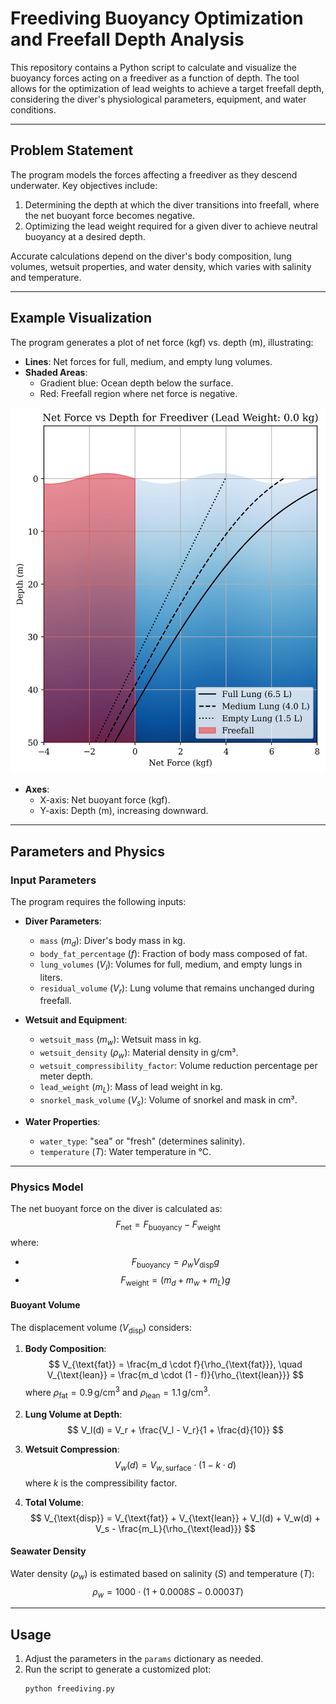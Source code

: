 # Freediving Buoyancy Optimization and Freefall Depth Analysis

This repository contains a Python script to calculate and visualize the buoyancy forces acting on a freediver as a function of depth. The tool allows for the optimization of lead weights to achieve a target freefall depth, considering the diver's physiological parameters, equipment, and water conditions.

---

## Problem Statement

The program models the forces affecting a freediver as they descend underwater. Key objectives include:
1. Determining the depth at which the diver transitions into freefall, where the net buoyant force becomes negative.
2. Optimizing the lead weight required for a given diver to achieve neutral buoyancy at a desired depth.

Accurate calculations depend on the diver's body composition, lung volumes, wetsuit properties, and water density, which varies with salinity and temperature.

---

## Example Visualization

The program generates a plot of net force (kgf) vs. depth (m), illustrating:
- **Lines**: Net forces for full, medium, and empty lung volumes.
- **Shaded Areas**:
  - Gradient blue: Ocean depth below the surface.
  - Red: Freefall region where net force is negative.

<img src="example_result.png" alt="Example Result" width="600"/>

- **Axes**:
  - X-axis: Net buoyant force (kgf).
  - Y-axis: Depth (m), increasing downward.

---

## Parameters and Physics

### Input Parameters
The program requires the following inputs:

- **Diver Parameters**:
  - `mass` ($m_d$): Diver's body mass in kg.
  - `body_fat_percentage` ($f$): Fraction of body mass composed of fat.
  - `lung_volumes` ($V_l$): Volumes for full, medium, and empty lungs in liters.
  - `residual_volume` ($V_r$): Lung volume that remains unchanged during freefall.

- **Wetsuit and Equipment**:
  - `wetsuit_mass` ($m_w$): Wetsuit mass in kg.
  - `wetsuit_density` ($\rho_w$): Material density in g/cm³.
  - `wetsuit_compressibility_factor`: Volume reduction percentage per meter depth.
  - `lead_weight` ($m_L$): Mass of lead weight in kg.
  - `snorkel_mask_volume` ($V_s$): Volume of snorkel and mask in cm³.

- **Water Properties**:
  - `water_type`: "sea" or "fresh" (determines salinity).
  - `temperature` ($T$): Water temperature in °C.

---

### Physics Model
The net buoyant force on the diver is calculated as:
$$
F_{\text{net}} = F_{\text{buoyancy}} - F_{\text{weight}}
$$
where:
- $$F_{\text{buoyancy}} = \rho_w V_{\text{disp}} g$$
- $$F_{\text{weight}} = (m_d + m_w + m_L) g$$

#### Buoyant Volume
The displacement volume ($V_{\text{disp}}$) considers:

1. **Body Composition**:
   $$
   V_{\text{fat}} = \frac{m_d \cdot f}{\rho_{\text{fat}}}, \quad V_{\text{lean}} = \frac{m_d \cdot (1 - f)}{\rho_{\text{lean}}}
   $$
   where $\rho_{\text{fat}} = 0.9 \, \text{g/cm}^3$ and $\rho_{\text{lean}} = 1.1 \, \text{g/cm}^3$.

2. **Lung Volume at Depth**:
   $$
   V_l(d) = V_r + \frac{V_l - V_r}{1 + \frac{d}{10}}
   $$

3. **Wetsuit Compression**:
   $$
   V_w(d) = V_{w, \text{surface}} \cdot (1 - k \cdot d)
   $$
   where $k$ is the compressibility factor.

4. **Total Volume**:
   $$
   V_{\text{disp}} = V_{\text{fat}} + V_{\text{lean}} + V_l(d) + V_w(d) + V_s - \frac{m_L}{\rho_{\text{lead}}}
   $$

#### Seawater Density
Water density ($\rho_w$) is estimated based on salinity ($S$) and temperature ($T$):
$$
\rho_w = 1000 \cdot \left(1 + 0.0008S - 0.0003T\right)
$$


---

## Usage

1. Adjust the parameters in the `params` dictionary as needed.
2. Run the script to generate a customized plot:
   ```bash
   python freediving.py
